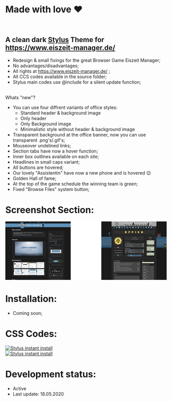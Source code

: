 # Made with love ❤
<br>

## A clean dark <a href="https://add0n.com/stylus.html">Stylus</a> Theme for https://www.eiszeit-manager.de/

 - Redesign & small fixings for the great Browser Game Eiszeit Manager;
 - No advantages/disadvantages;
 - All rights at https://www.eiszeit-manager.de/ ;
 - All CCS codes available in the source folder;
 - Stylus main codes use @include for a silent update function;
<br><br>

 Whats "new"?
 - You can use four diffrent variants of office styles:
   - Standard header & background image
   - Only header
   - Only Background image
   - Minimalistic style without header & background image
 - Transparent background at the office banner, now you can use transparent .png's/.gif's;
 - Mouseover undelined links;
 - Section tabs have now a hover function;
 - Inner box outlines available on each site;
 - Headlines in small caps variant;
 - All buttons are hovered;
 - Our lovely "Assistentin" have now a new phone and is hovered 😉
 - Golden Hall of fame;
 - At the top of the game schedule the winning team is green;
 - Fixed "Browse Files" system button;

# Screenshot Section:
<p align="center">
 <a href="https://github.com/MadameSolette/Stylus/tree/master/eiszeit-manager.de/screenshot-section"><img src="https://raw.githubusercontent.com/MadameSolette/Stylus/master/eiszeit-manager.de/screenshot-section/images/preview-thumb.png" /></a>
</p>

# Installation:
 - Coming soon;

# CSS Codes:
[![Stylus instant install](https://img.shields.io/badge/eiszeit%20manager-%20Dark%20Main%20Page%20-282828.svg?style=popout&logoColor=29FDFD&labelColor=606060&logo=Stylus)](https://raw.githubusercontent.com/MadameSolette/Stylus/master/eiszeit-manager.de/dark-main.css)<br>
[![Stylus instant install](https://img.shields.io/badge/eiszeit%20manager-%20Dark%20Büro-282828.svg?style=popout&logoColor=29FDFD&labelColor=606060&logo=Stylus)](https://raw.githubusercontent.com/MadameSolette/Stylus/master/eiszeit-manager.de/dark-buero.css)

# Development status:
 - Active
 - Last update: 18.05.2020
